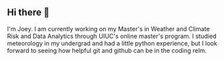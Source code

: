 ## Hi there 👋
I'm Joey. I am currently working on my Master's in Weather and Climate Risk and Data Analytics through UIUC's online master's program. 
I studied meteorology in my undergrad and had a little python experience, but I look forward to seeing how helpful git and github can be in the coding relm.
